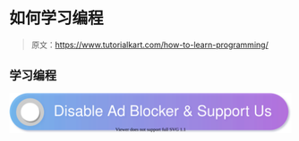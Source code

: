 # 如何学习编程

> 原文：<https://www.tutorialkart.com/how-to-learn-programming/>

## 学习编程

[![](img/925da31b32d6bc3827932f6c8afb11bb.png)](https://www.tutorialkart.com/)